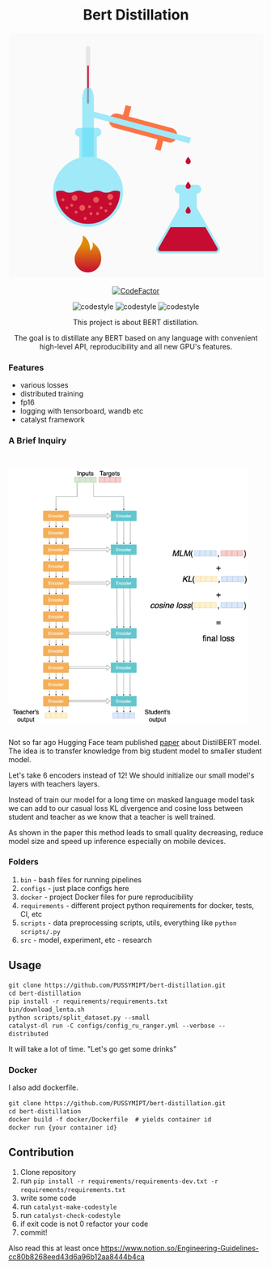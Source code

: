 <div align="center">

# Bert Distillation

![logo](imgs/logo_small.png)

[![CodeFactor](https://www.codefactor.io/repository/github/pussymipt/bert-distillation/badge)](https://www.codefactor.io/repository/github/pussymipt/bert-distillation)

![codestyle](https://github.com/PUSSYMIPT/bert-distillation/workflows/Linter/badge.svg?branch=master&event=push)
![codestyle](https://github.com/PUSSYMIPT/bert-distillation/workflows/Notebook%20API/badge.svg?branch=master&event=push)
![codestyle](https://github.com/PUSSYMIPT/bert-distillation/workflows/Config%20API/badge.svg?branch=master&event=push)

This project is about BERT distillation.

The goal is to distillate any BERT based on any language with convenient high-level API, reproducibility and all new GPU's features.

</div>

### Features
- various losses
- distributed training
- fp16
- logging with tensorboard, wandb etc
- catalyst framework

### A Brief Inquiry

<img align="right" height="500" hspace="30px" vspace="30px" src="imgs/distillation_schema.png">

Not so far ago Hugging Face team published [paper](https://arxiv.org/abs/1910.01108) about DistilBERT model. 
The idea is to transfer knowledge from big student model to smaller student model.

Let's take 6 encoders instead of 12! 
We should initialize our small model's layers with teachers layers.

Instead of train our model for a long time on masked language model task we can add to our casual loss KL divergence and cosine loss between student and teacher as we know that a teacher is well trained.

As shown in the paper this method leads to small quality decreasing, reduce model size and speed up inference especially on mobile devices.



### Folders

1. `bin` - bash files for running pipelines
2. `configs` - just place configs here
3. `docker` - project Docker files for pure reproducibility
4. `requirements` - different project python requirements for docker, tests, CI, etc
5. `scripts` - data preprocessing scripts, utils, everything like `python scripts/.py`
6. `src` - model, experiment, etc - research

## Usage
```
git clone https://github.com/PUSSYMIPT/bert-distillation.git
cd bert-distillation
pip install -r requirements/requirements.txt
bin/download_lenta.sh
python scripts/split_dataset.py --small
catalyst-dl run -C configs/config_ru_ranger.yml --verbose --distributed
```
It will take a lot of time. "Let's go get some drinks"

### Docker

I also add dockerfile.
```
git clone https://github.com/PUSSYMIPT/bert-distillation.git
cd bert-distillation
docker build -f docker/Dockerfile  # yields container id
docker run {your container id}
```


## Contribution

1. Clone repository
2. run `pip install -r requirements/requirements-dev.txt -r requirements/requirements.txt`
3. write some code
4. run `catalyst-make-codestyle`
5. run `catalyst-check-codestyle`
6. if exit code is not 0 refactor your code
7. commit!

Also read this at least once
https://www.notion.so/Engineering-Guidelines-cc80b8268eed43d6a96b12aa8444b4ca
